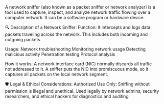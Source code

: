 A network sniffer (also known as a packet sniffer or network analyzer) is a tool used to capture, inspect, and analyze network traffic flowing over a computer network. It can be a software program or hardware device.

🔍 Description of a Network Sniffer:
Function:
It intercepts and logs data packets traveling across the network. This includes both incoming and outgoing packets.

Usage:
Network troubleshooting
Monitoring network usage
Detecting malicious activity
Penetration testing
Protocol analysis

How it works:
A network interface card (NIC) normally discards all traffic not addressed to it. A sniffer puts the NIC into promiscuous mode, so it captures all packets on the local network segment.

🛡️ Legal & Ethical Considerations:
Authorized Use Only: Sniffing without permission is illegal and unethical.
Used legally by network admins, security researchers, and ethical hackers for diagnostics and auditing

